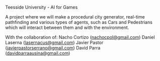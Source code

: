Teesside University - AI for Games

A project where we will make a procedural city generator, real-time pathfinding and various types of agents, such as Cars and Pedestrians which will interact between them and with the environment.

With the collaboration of:
Nacho Cortizo (nachocpol@gmail.com)
Daniel Laserna (lasernacus@gmail.com)
Javier Pastor (javierpastorserrano@gmail.com)
David Parra (davidparraausina@gmail.com)
